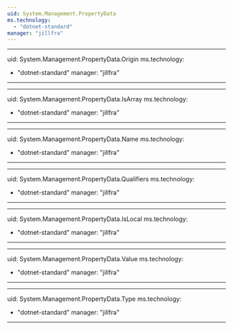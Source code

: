 ```yaml
---
uid: System.Management.PropertyData
ms.technology: 
  - "dotnet-standard"
manager: "jillfra"
---
```


---
uid: System.Management.PropertyData.Origin
ms.technology: 
  - "dotnet-standard"
manager: "jillfra"
---

---
uid: System.Management.PropertyData.IsArray
ms.technology: 
  - "dotnet-standard"
manager: "jillfra"
---

---
uid: System.Management.PropertyData.Name
ms.technology: 
  - "dotnet-standard"
manager: "jillfra"
---

---
uid: System.Management.PropertyData.Qualifiers
ms.technology: 
  - "dotnet-standard"
manager: "jillfra"
---

---
uid: System.Management.PropertyData.IsLocal
ms.technology: 
  - "dotnet-standard"
manager: "jillfra"
---

---
uid: System.Management.PropertyData.Value
ms.technology: 
  - "dotnet-standard"
manager: "jillfra"
---

---
uid: System.Management.PropertyData.Type
ms.technology: 
  - "dotnet-standard"
manager: "jillfra"
---

